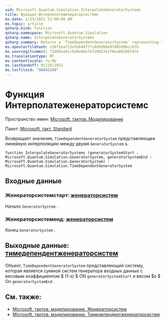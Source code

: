 ```yaml
---
uid: Microsoft.Quantum.Simulation.InterpolateGeneratorSystems
title: Функция Интерполатеженераторсистемс
ms.date: 1/23/2021 12:00:00 AM
ms.topic: article
qsharp.kind: function
qsharp.namespace: Microsoft.Quantum.Simulation
qsharp.name: InterpolateGeneratorSystems
qsharp.summary: Returns a `TimeDependentGeneratorSystem` representing the linear interpolation between two `GeneratorSystem`s.
ms.openlocfilehash: c56f1eaf13afb649777c0d9368e97d85996cc67b
ms.sourcegitcommit: 71605ea9cc630e84e7ef29027e1f0ea06299747e
ms.translationtype: MT
ms.contentlocale: ru-RU
ms.lasthandoff: 01/26/2021
ms.locfileid: "98842260"
---
```

# <a name="interpolategeneratorsystems-function"></a>Функция Интерполатеженераторсистемс

Пространство имен: [Microsoft. тактов. Моделирование](xref:Microsoft.Quantum.Simulation)

Пакет: [Microsoft. такт. Standard](https://nuget.org/packages/Microsoft.Quantum.Standard)


Возвращает значение, `TimeDependentGeneratorSystem` представляющее линейную интерполяцию между двумя `GeneratorSystem` s.

```qsharp
function InterpolateGeneratorSystems (generatorSystemStart : Microsoft.Quantum.Simulation.GeneratorSystem, generatorSystemEnd : Microsoft.Quantum.Simulation.GeneratorSystem) : Microsoft.Quantum.Simulation.TimeDependentGeneratorSystem
```


## <a name="input"></a>Входные данные

### <a name="generatorsystemstart--generatorsystem"></a>Женераторсистемстарт: [женераторсистем](xref:Microsoft.Quantum.Simulation.GeneratorSystem)

Начало `GeneratorSystem` .


### <a name="generatorsystemend--generatorsystem"></a>Женераторсистеменд: [женераторсистем](xref:Microsoft.Quantum.Simulation.GeneratorSystem)

Конец `GeneratorSystem` .



## <a name="output--timedependentgeneratorsystem"></a>Выходные данные: [тимедепендентженераторсистем](xref:Microsoft.Quantum.Simulation.TimeDependentGeneratorSystem)

Объект, `TimeDependentGeneratorSystem` представляющий систему, которая является суммой систем генератора входных данных с весовым коэффициентом $ (1-s) $ ON `generatorSystemStart` и весом $s $ On `generatorSystemEnd` .

## <a name="see-also"></a>См. также:

- [Microsoft. тактов. моделирование. Женераторсистем](xref:Microsoft.Quantum.Simulation.GeneratorSystem)
- [Microsoft. тактов. моделирование. Тимедепендентженераторсистем](xref:Microsoft.Quantum.Simulation.TimeDependentGeneratorSystem)
